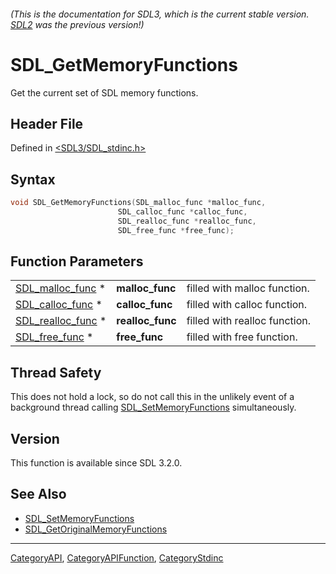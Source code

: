 ###### (This is the documentation for SDL3, which is the current stable version. [SDL2](https://wiki.libsdl.org/SDL2/) was the previous version!)
# SDL_GetMemoryFunctions

Get the current set of SDL memory functions.

## Header File

Defined in [<SDL3/SDL_stdinc.h>](https://github.com/libsdl-org/SDL/blob/main/include/SDL3/SDL_stdinc.h)

## Syntax

```c
void SDL_GetMemoryFunctions(SDL_malloc_func *malloc_func,
                        SDL_calloc_func *calloc_func,
                        SDL_realloc_func *realloc_func,
                        SDL_free_func *free_func);
```

## Function Parameters

|                                        |                  |                               |
| -------------------------------------- | ---------------- | ----------------------------- |
| [SDL_malloc_func](SDL_malloc_func) *   | **malloc_func**  | filled with malloc function.  |
| [SDL_calloc_func](SDL_calloc_func) *   | **calloc_func**  | filled with calloc function.  |
| [SDL_realloc_func](SDL_realloc_func) * | **realloc_func** | filled with realloc function. |
| [SDL_free_func](SDL_free_func) *       | **free_func**    | filled with free function.    |

## Thread Safety

This does not hold a lock, so do not call this in the unlikely event of a
background thread calling [SDL_SetMemoryFunctions](SDL_SetMemoryFunctions)
simultaneously.

## Version

This function is available since SDL 3.2.0.

## See Also

- [SDL_SetMemoryFunctions](SDL_SetMemoryFunctions)
- [SDL_GetOriginalMemoryFunctions](SDL_GetOriginalMemoryFunctions)

----
[CategoryAPI](CategoryAPI), [CategoryAPIFunction](CategoryAPIFunction), [CategoryStdinc](CategoryStdinc)

